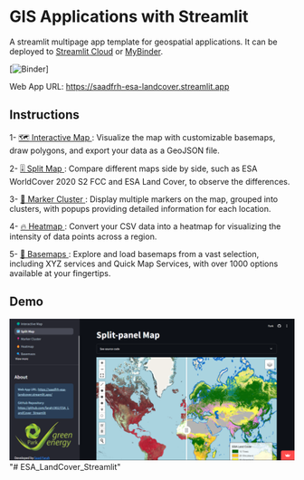 # GIS Applications with Streamlit

A streamlit multipage app template for geospatial applications. It can be deployed to [Streamlit Cloud](https://streamlit.io/cloud) or [MyBinder](https://mybinder.org/).

[![Binder](https://mybinder.org/badge_logo.svg)]

Web App URL: <https://saadfrh-esa-landcover.streamlit.app>

## Instructions

1- [🗺️ Interactive Map ](https://saadfrh-esa-landcover.streamlit.app): Visualize the map with customizable basemaps, draw polygons, and export your data as a GeoJSON file.

2- [🎚️ Split Map ](https://saadfrh-esa-landcover.streamlit.app): Compare different maps side by side, such as ESA WorldCover 2020 S2 FCC and ESA Land Cover, to observe the differences.

3- [📍 Marker Cluster ](https://saadfrh-esa-landcover.streamlit.app): Display multiple markers on the map, grouped into clusters, with popups providing detailed information for each location.

4- [🔥 Heatmap ](https://saadfrh-esa-landcover.streamlit.app): Convert your CSV data into a heatmap for visualizing the intensity of data points across a region.

5- [🔎 Basemaps ](https://saadfrh-esa-landcover.streamlit.app): Explore and load basemaps from a vast selection, including XYZ services and Quick Map Services, with over 1000 options available at your fingertips.

## Demo

![](images/split_map.png)
"# ESA_LandCover_Streamlit" 
